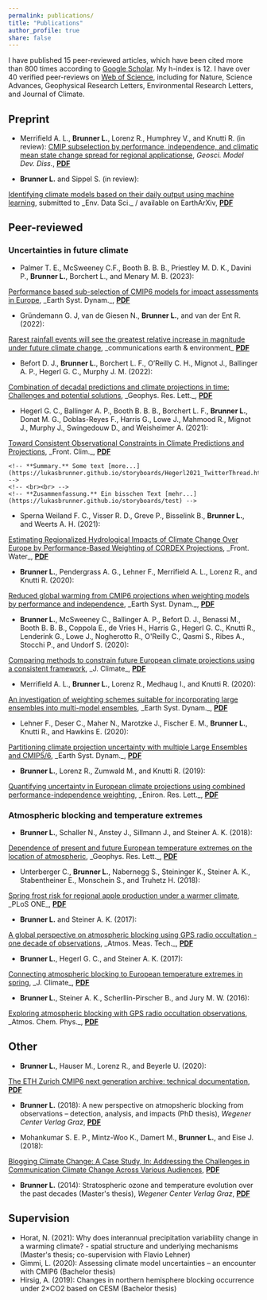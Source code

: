 ```yaml
---
permalink: publications/
title: "Publications"
author_profile: true
share: false
---
```


I have published 15 peer-reviewed articles, which have been cited more than 800 times according to <a href="https://scholar.google.ch/citations?hl=en&user=dHMZRfwAAAAJ" target="_blank">Google Scholar</a>. My h-index is 12. I have over 40 verified peer-reviews on <a href="https://www.webofscience.com/wos/author/record/AAP-7583-2020" target="_blank">Web of Science</a>, including for Nature, Science Advances, Geophysical Research Letters, Environmental Research Letters, and Journal of Climate.


Preprint
--------
- Merrifield A. L., <b>Brunner L.</b>, Lorenz R., Humphrey V., and Knutti R. (in review): <a href="https://doi.org/10.5194/egusphere-2022-1520" target="_blank">CMIP subselection by performance, independence, and climatic mean state change spread for regional applicationse</a>,
_Geosci. Model Dev. Diss._, <a href="https://raw.githubusercontent.com/lukasbrunner/lukasbrunner_data/main/papers/Merrifield2023_GMDD.pdf" target="_blank"><b>PDF</b></a>

- **Brunner L.** and Sippel S. (in review):
<a href="https://doi.org/10.31223/X53M0J" target="_blank">
Identifying climate models based on their daily output using
machine learning</a>,
submitted to _Env. Data Sci._ / available on EarthArXiv,
<a href="https://lukasbrunner.github.io/files/Brunner2022_EarthArxiv.pdf" target="_blank"><b>PDF</b></a>


Peer-reviewed
-------------

### Uncertainties in future climate
<!-- / Unsicherheiten in zukünftigen Klima -->

<!-- template
- (20):
<a href="" target="_blank">
</a>,
__,
<a href="https://lukasbrunner.github.io/files/" target="_blank"><b>PDF</b></a>
-->

- Palmer T. E., McSweeney C.F., Booth B. B. B., Priestley M. D. K., Davini P., **Brunner L.**, Borchert L., and Menary M. B. (2023):
<a href="https://doi.org/10.5194/esd-14-457-2023" target="_blank">
Performance based sub-selection of CMIP6 models for impact assessments in Europe</a>,
_Earth Syst. Dynam._,
<a href="https://raw.githubusercontent.com/lukasbrunner/lukasbrunner_data/main/papers/Palmer2022.pdf" target="_blank"><b>PDF</b></a>

- Gründemann G. J, van de Giesen N., **Brunner L.**, and van der Ent R. (2022):
<a href="https://doi.org/10.1038/s43247-022-00558-8" target="_blank">
Rarest rainfall events will see the greatest relative increase in magnitude under future climate change</a>,
_communications earth & environment_
<a href="https://raw.githubusercontent.com/lukasbrunner/lukasbrunner_data/main/papers/Gruendemann2022.pdf" target="_blank"><b>PDF</b></a>

- Befort D. J., **Brunner L.**, Borchert L. F., O’Reilly C. H., Mignot J., Ballinger A. P., Hegerl G. C., Murphy J. M. (2022):
<a href="https://doi.org/10.1029/2022GL098568" target="_blank">
Combination of decadal predictions and climate projections in time: Challenges and potential solutions</a>,
_Geophys. Res. Lett._,
<a href="https://raw.githubusercontent.com/lukasbrunner/lukasbrunner_data/main/papers/Befort2022.pdf" target="_blank"><b>PDF</b></a>

- Hegerl G. C., Ballinger A. P., Booth B. B. B., Borchert L. F., **Brunner L.**, Donat M. G., Doblas-Reyes F., Harris G., Lowe J., Mahmood R., Mignot J., Murphy J., Swingedouw D., and Weisheimer A. (2021):
<a href="https://doi.org/10.3389/fclim.2021.678109" target="_blank">
Toward Consistent Observational Constraints in Climate Predictions and Projections</a>,
_Front. Clim._,
<a href="https://lukasbrunner.github.io/files/Hegerl2021.pdf" target="_blank"><b>PDF</b></a>

    <!-- **Summary.** Some text [more...](https://lukasbrunner.github.io/storyboards/Hegerl2021_TwitterThread.html) -->
    <!-- <br><br> -->
    <!-- **Zusammenfassung.** Ein bisschen Text [mehr...](https://lukasbrunner.github.io/storyboards/test) -->

- Sperna Weiland F. C., Visser R. D., Greve P., Bisselink B., **Brunner L.**, and Weerts A. H. (2021):
<a href="https://doi.org/10.3389/frwa.2021.713537" target="_blank">
Estimating Regionalized Hydrological Impacts of Climate Change Over Europe by Performance-Based Weighting of CORDEX Projections</a>,
_Front. Water_,
<a href="https://lukasbrunner.github.io/files/Weiland2021.pdf" target="_blank"><b>PDF</b></a>

- **Brunner L.**, Pendergrass A. G., Lehner F., Merrifield A. L., Lorenz R., and Knutti R. (2020):
<a href="https://doi.org/10.5194/esd-11-995-2020" target="_blank">
Reduced global warming from CMIP6 projections when weighting models by performance and independence</a>,
_Earth Syst. Dynam._,
<a href="https://lukasbrunner.github.io/files/Brunner2020b" target="_blank"><b>PDF</b></a>

- **Brunner L.**, McSweeney C., Ballinger A. P., Befort D. J., Benassi M., Booth B. B. B., Coppola E., de Vries H., Harris G., Hegerl G. C., Knutti R., Lenderink G., Lowe J., Nogherotto R., O'Reilly C., Qasmi S., Ribes A., Stocchi P., and Undorf S. (2020):
<a href="https://doi.org/10.1175/JCLI-D-19-0953.1" target="_blank">
Comparing methods to constrain future European climate projections using a consistent framework</a>,
_J. Climate_,
<a href="https://lukasbrunner.github.io/files/Brunner2020c" target="_blank"><b>PDF</b></a>

- Merrifield A. L., **Brunner L.**, Lorenz R., Medhaug I., and Knutti R. (2020):
<a href="https://doi.org/10.5194/esd-11-807-2020" target="_blank">
An investigation of weighting schemes suitable for incorporating large ensembles into multi-model ensembles</a>,
_Earth Syst. Dynam._,
<a href="https://lukasbrunner.github.io/files/Merrifield2020.pdf" target="_blank"><b>PDF</b></a>

- Lehner F., Deser C., Maher N., Marotzke J., Fischer E. M., **Brunner L.**, Knutti R., and Hawkins E. (2020):
<a href="https://doi.org/10.5194/esd-11-491-2020" target="_blank">
Partitioning climate projection uncertainty with multiple Large Ensembles and CMIP5/6</a>,
_Earth Syst. Dynam._,
<a href="https://lukasbrunner.github.io/files/Lehner2020.pdf" target="_blank"><b>PDF</b></a>

- **Brunner L.**, Lorenz R., Zumwald M., and Knutti R. (2019):
<a href="https://doi.org/10.1088/1748-9326/ab492f" target="_blank">
Quantifying uncertainty in European climate projections using combined performance-independence weighting</a>,
_Eniron. Res. Lett._,
<a href="https://lukasbrunner.github.io/files/Brunner2019.pdf" target="_blank"><b>PDF</b></a>

### Atmospheric blocking and temperature extremes
<!-- / Hochdrucklagen und Temperaturextreme -->

- **Brunner L.**, Schaller N., Anstey J., Sillmann J., and Steiner A. K. (2018):
<a href="https://doi.org/10.1029/2018GL077837" target="_blank">
Dependence of present and future European temperature extremes on the location of atmospheric</a>,
_Geophys. Res. Lett._,
<a href="https://lukasbrunner.github.io/files/Brunner2018.pdf" target="_blank"><b>PDF</b></a>

- Unterberger C., **Brunner L.**, Nabernegg S., Steininger K., Steiner A. K., Stabentheiner E., Monschein S., and Truhetz H. (2018):
<a href="https://doi.org/10.1371/journal.pone.0200201" target="_blank">
Spring frost risk for regional apple production under a warmer climate</a>,
_PLoS ONE_,
<a href="https://lukasbrunner.github.io/files/Unterberger2018.pdf" target="_blank"><b>PDF</b></a>

- **Brunner L.** and Steiner A. K. (2017):
<a href="https://doi.org/10.5194/amt-10-4727-2017" target="_blank">
A global perspective on atmospheric blocking using GPS radio occultation - one decade of observations</a>,
_Atmos. Meas. Tech._,
<a href="https://lukasbrunner.github.io/files/Brunner2017a.pdf" target="_blank"><b>PDF</b></a>

- **Brunner L.**, Hegerl G. C., and Steiner A. K. (2017):
<a href="https://doi.org/10.1175/JCLI-D-16-0518.1" target="_blank">
 Connecting atmospheric blocking to European temperature extremes in spring</a>,
 _J. Climate_,
<a href="https://lukasbrunner.github.io/files/Brunner2017.pdf" target="_blank"><b>PDF</b></a>

- **Brunner L.**, Steiner A. K., Scherllin-Pirscher B., and Jury M. W. (2016):
<a href="https://doi.org/10.5194/acp-16-4593-2016" target="_blank">
Exploring atmospheric blocking with GPS radio occultation observations</a>,
_Atmos. Chem. Phys._,
<a href="https://lukasbrunner.github.io/files/Brunner2016.pdf" target="_blank"><b>PDF</b></a>

Other
-----
<!-- / Andere -->


- **Brunner L.**, Hauser M., Lorenz R., and Beyerle U. (2020):
<a href="http://doi.org/10.5281/zenodo.3734128" target="_blank">
The ETH Zurich CMIP6 next generation archive: technical documentation</a>,
<a href="https://lukasbrunner.github.io/files/Brunner2020.pdf" target="_blank"><b>PDF</b></a>

- **Brunner L.** (2018):
A new perspective on atmopsheric blocking from observations &ndash; detection, analysis, and impacts (PhD thesis),
_Wegener Center Verlag Graz_,
<a href="https://lukasbrunner.github.io/files/Brunner2018_PhD.pdf" target="_blank"><b>PDF</b></a>

- Mohankumar S. E. P., Mintz-Woo K., Damert M., **Brunner L.**, and Eise J. (2018):
<a href="https://doi.org/10.1007/978-3-319-98294-6" target="_blank">
Blogging Climate Change: A Case Study, In: Addressing the Challenges in Communication Climate Change Across Various Audiences</a>,
<a href="https://lukasbrunner.github.io/files/Mohankumar2018.pdf" target="_blank"><b>PDF</b></a>

- **Brunner L.** (2014):
Stratospheric ozone and temperature evolution over the past decades (Master's thesis),
_Wegener Center Verlag Graz_,
<a href="https://lukasbrunner.github.io/files/Brunner2014.pdf" target="_blank"><b>PDF</b></a>


Supervision
-----------

- Horat, N. (2021): Why does interannual precipitation variability change in a warming climate? - spatial structure and underlying mechanisms (Master's thesis; co-supervision with Flavio Lehner)
- Gimmi, L. (2020): Assessing climate model uncertainties – an encounter with CMIP6 (Bachelor thesis)
- Hirsig, A. (2019): Changes in northern hemisphere blocking occurrence under 2×CO2 based on CESM (Bachelor thesis)
